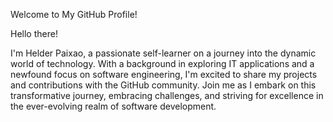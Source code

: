 Welcome to My GitHub Profile!

Hello there! 

I'm Helder Paixao, a passionate self-learner on a journey into the dynamic world of technology. With a background in exploring IT applications and a newfound focus on software engineering, I'm excited to share my projects and contributions with the GitHub community. 
Join me as I embark on this transformative journey, embracing challenges, and striving for excellence in the ever-evolving realm of software development.


